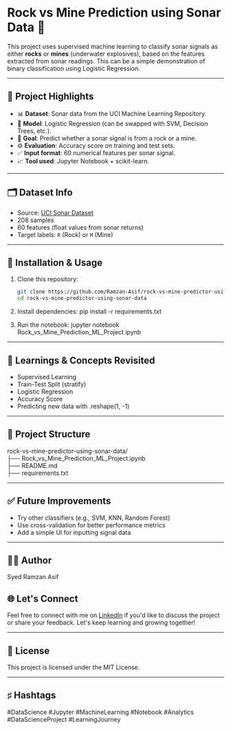 # Rock vs Mine Prediction using Sonar Data 🎯

This project uses supervised machine learning to classify sonar signals as either **rocks** or **mines** (underwater explosives), based on the features extracted from sonar readings. This can be a simple demonstration of binary classification using Logistic Regression.

---

## 📌 Project Highlights

- 📊 **Dataset**: Sonar data from the UCI Machine Learning Repository.
- 🤖 **Model**: Logistic Regression (can be swapped with SVM, Decision Trees, etc.).
- 🧠 **Goal**: Predict whether a sonar signal is from a rock or a mine.
- ⚙️ **Evaluation**: Accuracy score on training and test sets.
- ✅ **Input format**: 60 numerical features per sonar signal.
- 📈 **Tool used**: Jupyter Notebook + scikit-learn.

---

## 🗂 Dataset Info

- Source: [UCI Sonar Dataset](https://archive.ics.uci.edu/ml/datasets/connectionist+bench+(sonar,+mines+vs.+rocks))
- 208 samples
- 60 features (float values from sonar returns)
- Target labels: `R` (Rock) or `M` (Mine)

---

## 🔧 Installation & Usage

1. Clone this repository:
   ```bash
   git clone https://github.com/Ramzan-Asif/rock-vs-mine-predictor-using-sonar-data.git
   cd rock-vs-mine-predictor-using-sonar-data

2. Install dependencies:
    pip install -r requirements.txt

3. Run the notebook:
    jupyter notebook Rock_vs_Mine_Prediction_ML_Project.ipynb

---

## 🧠 Learnings & Concepts Revisited  
  - Supervised Learning  
  - Train-Test Split (stratify)  
  - Logistic Regression  
  - Accuracy Score  
  - Predicting new data with .reshape(1, -1)  

---

## 📁 Project Structure
  rock-vs-mine-predictor-using-sonar-data/  
  ├── Rock_vs_Mine_Prediction_ML_Project.ipynb  
  ├── README.md  
  ├── requirements.txt  

---

## ✅ Future Improvements
  - Try other classifiers (e.g., SVM, KNN, Random Forest)  
  - Use cross-validation for better performance metrics  
  - Add a simple UI for inputting signal data  

---

## 🧑‍💻 Author
   Syed Ramzan Asif

## 🌐 Let's Connect
   Feel free to connect with me on [LinkedIn](linkedin.com/in/Ramzan-Asif/) if you'd like to discuss the project or share your feedback. Let's keep learning and growing together!

---

## 📜 License
  This project is licensed under the MIT License.

---

## ♯ Hashtags
#DataScience #Jupyter #MachineLearning #Notebook #Analytics #DataScienceProject #LearningJourney
